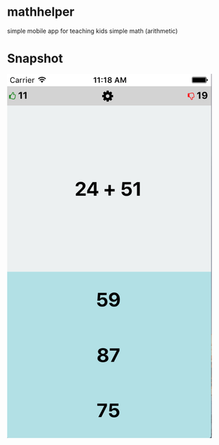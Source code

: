 # mathhelper
simple mobile app for teaching kids simple math (arithmetic)

# Snapshot
![](./ScreenShot.png "design")

